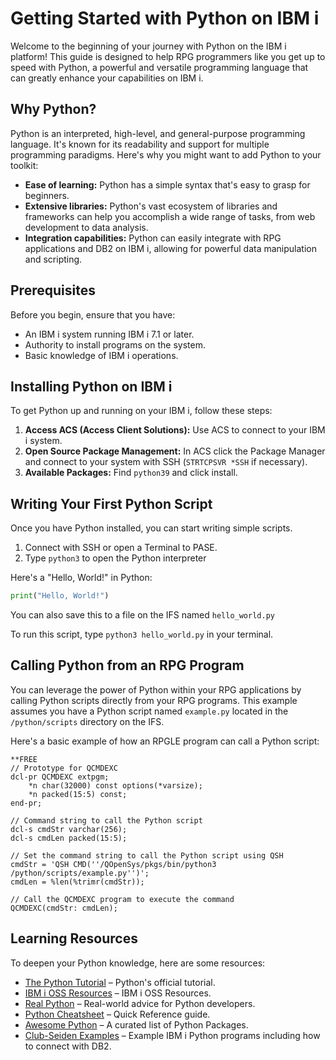 # Getting Started with Python on IBM i

Welcome to the beginning of your journey with Python on the IBM i platform! This guide is designed to help RPG programmers like you get up to speed with Python, a powerful and versatile programming language that can greatly enhance your capabilities on IBM i.

## Why Python?

Python is an interpreted, high-level, and general-purpose programming language. It's known for its readability and support for multiple programming paradigms. Here's why you might want to add Python to your toolkit:

- **Ease of learning:** Python has a simple syntax that's easy to grasp for beginners.
- **Extensive libraries:** Python's vast ecosystem of libraries and frameworks can help you accomplish a wide range of tasks, from web development to data analysis.
- **Integration capabilities:** Python can easily integrate with RPG applications and DB2 on IBM i, allowing for powerful data manipulation and scripting.

## Prerequisites

Before you begin, ensure that you have:

- An IBM i system running IBM i 7.1 or later.
- Authority to install programs on the system.
- Basic knowledge of IBM i operations.

## Installing Python on IBM i

To get Python up and running on your IBM i, follow these steps:

1. **Access ACS (Access Client Solutions):** Use ACS to connect to your IBM i system.
2. **Open Source Package Management:** In ACS click the Package Manager and connect to your system with SSH (`STRTCPSVR *SSH` if necessary).
3. **Available Packages:** Find `python39` and click install.

## Writing Your First Python Script

Once you have Python installed, you can start writing simple scripts. 

1. Connect with SSH or open a Terminal to PASE.
2. Type `python3` to open the Python interpreter

Here's a "Hello, World!" in Python:

```python
print("Hello, World!")
```

You can also save this to a file on the IFS named `hello_world.py`

To run this script, type `python3 hello_world.py` in your terminal.

## Calling Python from an RPG Program

You can leverage the power of Python within your RPG applications by calling Python scripts directly from your RPG programs. This example assumes you have a Python script named `example.py` located in the `/python/scripts` directory on the IFS.

Here's a basic example of how an RPGLE program can call a Python script:

```rpgle
**FREE
// Prototype for QCMDEXC
dcl-pr QCMDEXC extpgm;
    *n char(32000) const options(*varsize);
    *n packed(15:5) const;
end-pr;

// Command string to call the Python script
dcl-s cmdStr varchar(256);
dcl-s cmdLen packed(15:5);

// Set the command string to call the Python script using QSH
cmdStr = 'QSH CMD(''/QOpenSys/pkgs/bin/python3 /python/scripts/example.py'')';
cmdLen = %len(%trimr(cmdStr));

// Call the QCMDEXC program to execute the command
QCMDEXC(cmdStr: cmdLen);

```


## Learning Resources

To deepen your Python knowledge, here are some resources:

- [The Python Tutorial](https://docs.python.org/3/tutorial/index.html) – Python's official tutorial.
- [IBM i OSS Resources](https://ibm.github.io/ibmi-oss-resources/) – IBM i OSS Resources.
- [Real Python](https://realpython.com/) – Real-world advice for Python developers.
- [Python Cheatsheet](https://github.com/gto76/python-cheatsheet) – Quick Reference guide. 
- [Awesome Python](https://github.com/vinta/awesome-python) – A curated list of Python Packages.
- [Club-Seiden Examples](https://github.com/Club-Seiden/python-for-IBM-i-examples/tree/master/non-wheel) – Example IBM i Python programs including how to connect with DB2.